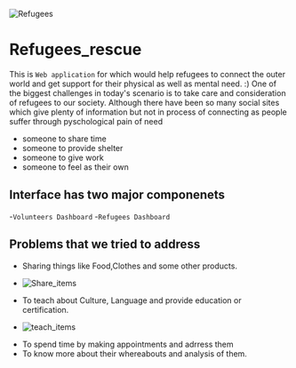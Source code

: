 ![Refugees](https://github.com/suhaas-livcd/Refugees_rescue/blob/8640c86351d42660593df73997947487439747f9/refugee-getty.jpg)
# Refugees_rescue
  This is `Web application` for which would help refugees to connect the outer world and get support for their physical as well   as mental need. :)
  One of the biggest challenges in today's scenario is to take care and consideration of refugees to our society. Although       there have been so many social sites which give plenty of information but not in process of connecting as people suffer      through pyschological pain of need 
  - someone to share time
  - someone to provide shelter
  - someone to give work
  - someone to feel as their own
  
## Interface has two major componenets
  -`Volunteers Dashboard`
  -`Refugees Dashboard`
## Problems that we tried to address
  - Sharing things like Food,Clothes and some other products.
  * ![Share_items](https://raw.githubusercontent.com/suhaas-livcd/Refugees_rescue/master/ProjectScreenshots/Share.png)
  - To teach about Culture, Language and provide education or certification.
  * ![teach_items](https://raw.githubusercontent.com/suhaas-livcd/Refugees_rescue/master/ProjectScreenshots/Teach.png)
  - To spend time by making appointments and adrress them
  - To know more about their whereabouts and analysis of them.
  
